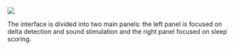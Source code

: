 ![](https://user-images.githubusercontent.com/41677251/43203555-dc8d7370-901e-11e8-85fc-231768b93895.PNG)

The interface is divided into two main panels: the left panel is focused on delta detection and sound stimulation and the right panel focused on sleep scoring.

